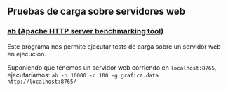 ## Pruebas de carga sobre servidores web

### [ab (Apache HTTP server benchmarking tool)](https://httpd.apache.org/docs/2.4/programs/ab.html)
Este programa nos permite ejecutar tests de carga sobre un servidor web en ejecución.

Suponiendo que tenemos un servidor web corriendo en `localhost:8765`, ejecutaríamos: `ab -n 10000 -c 100 -g grafica.data http://localhost:8765/`